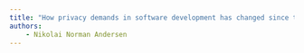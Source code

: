 ```yaml
---
title: "How privacy demands in software development has changed since the introduction of GDPR"
authors:
    - Nikolai Norman Andersen
---
```

